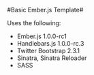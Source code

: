 #Basic Ember.js Template#

Uses the following:

- Ember.js 1.0.0-rc1
- Handlebars.js 1.0.0-rc.3
- Twitter Bootstrap 2.3.1
- Sinatra, Sinatra Reloader
- SASS